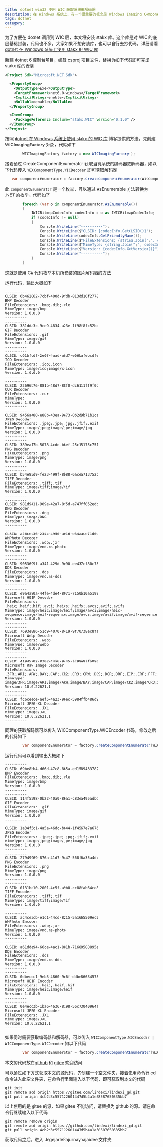 ```yaml
---
title: dotnet win32 使用 WIC 获取系统编解码器
description: 在 Windows 系统上，有一个很重要的概念是 Windows Imaging Component 也就是 WIC 层，这是专门用来处理多媒体相关的系统组件，特别是用来处理图片相关，包括编码和解码和处理图片。开发者可以扩展 WIC 层的编解码器，从而让系统可以支持更多格式的多媒体文件。本文将告诉大家如何获取当前系统上在 WIC 层安装的图片编解码器，从而了解当前系统支持哪些格式的图片
tags: dotnet
category: 
---
```


<!-- CreateTime:2023/5/12 18:46:48 -->

<!-- 发布 -->
<!-- 博客 -->

为了方便在 dotnet 调用到 WIC 层，本文将安装 stakx 库。这个库是对 WIC 的底层基础封装，代码也不多，大家如果不想安装库，也可以自行去抄代码。详细请看 [dotnet 在 Windows 系统上使用 stakx 的 WIC 库](https://blog.lindexi.com/post/dotnet-%E5%9C%A8-Windows-%E7%B3%BB%E7%BB%9F%E4%B8%8A%E4%BD%BF%E7%94%A8-stakx-%E7%9A%84-WIC-%E5%BA%93.html )

新建 dotnet 6 控制台项目，编辑 csproj 项目文件，替换为如下代码即可完成 stakx 库的安装

```xml
<Project Sdk="Microsoft.NET.Sdk">

  <PropertyGroup>
    <OutputType>Exe</OutputType>
    <TargetFramework>net6.0-windows</TargetFramework>
    <ImplicitUsings>enable</ImplicitUsings>
    <Nullable>enable</Nullable>
  </PropertyGroup>

  <ItemGroup>
    <PackageReference Include="stakx.WIC" Version="0.1.0" />
  </ItemGroup>
</Project>
```

按照 [dotnet 在 Windows 系统上使用 stakx 的 WIC 库](https://blog.lindexi.com/post/dotnet-%E5%9C%A8-Windows-%E7%B3%BB%E7%BB%9F%E4%B8%8A%E4%BD%BF%E7%94%A8-stakx-%E7%9A%84-WIC-%E5%BA%93.html ) 博客提供的方法，先创建 WICImagingFactory 对象，代码如下

```csharp
        WICImagingFactory factory = new WICImagingFactory();
```

接着通过 CreateComponentEnumerator 获取当前系统的编码器或解码器，如以下代码传入 `WICComponentType.WICDecoder` 即可获取解码器

```csharp
   var componentEnumerator = factory.CreateComponentEnumerator(WICComponentType.WICDecoder, WICComponentEnumerateOptions.WICComponentEnumerateDefault);
```

此 `componentEnumerator` 是一个枚举，可以通过 AsEnumerable 方法转换为 .NET 的枚举，代码如下

```csharp
        foreach (var o in componentEnumerator.AsEnumerable())
        {
            IWICBitmapCodecInfo codecInfo = o as IWICBitmapCodecInfo;
            if (codecInfo != null)
            {
                Console.WriteLine("----------");
                Console.WriteLine($"CLSID: {codecInfo.GetCLSID()}");
                Console.WriteLine(codecInfo.GetFriendlyName());
                Console.WriteLine($"FileExtensions: {string.Join(";", codecInfo.GetFileExtensions())}");
                Console.WriteLine($"MimeType: {string.Join(";", codecInfo.GetMimeTypes())}");
                Console.WriteLine($"Version: {codecInfo.GetVersion()}");
                Console.WriteLine("----------");
            }
        }
```

这就是使用 C# 代码枚举本机所安装的图片解码器的方法

运行代码，输出大概如下

```
----------
CLSID: 6b462062-7cbf-400d-9fdb-813dd10f2778
BMP Decoder
FileExtensions: .bmp;.dib;.rle
MimeType: image/bmp
Version: 1.0.0.0
----------
----------
CLSID: 381dda3c-9ce9-4834-a23e-1f98f8fc52be
GIF Decoder
FileExtensions: .gif
MimeType: image/gif
Version: 1.0.0.0
----------
----------
CLSID: c61bfcdf-2e0f-4aad-a8d7-e06bafebcdfe
ICO Decoder
FileExtensions: .ico;.icon
MimeType: image/ico;image/x-icon
Version: 1.0.0.0
----------
----------
CLSID: 22696b76-881b-48d7-88f0-dc6111ff9f0b
CUR Decoder
FileExtensions: .cur
MimeType:
Version: 1.0.0.0
----------
----------
CLSID: 9456a480-e88b-43ea-9e73-0b2d9b71b1ca
JPEG Decoder
FileExtensions: .jpeg;.jpe;.jpg;.jfif;.exif
MimeType: image/jpeg;image/jpe;image/jpg
Version: 1.0.0.0
----------
----------
CLSID: 389ea17b-5078-4cde-b6ef-25c15175c751
PNG Decoder
FileExtensions: .png
MimeType: image/png
Version: 1.0.0.0
----------
----------
CLSID: b54e85d9-fe23-499f-8b88-6acea713752b
TIFF Decoder
FileExtensions: .tiff;.tif
MimeType: image/tiff;image/tif
Version: 1.0.0.0
----------
----------
CLSID: 981d9411-909e-42a7-8f5d-a747ff052edb
DNG Decoder
FileExtensions: .dng
MimeType: image/DNG
Version: 1.0.0.0
----------
----------
CLSID: a26cec36-234c-4950-ae16-e34aace71d0d
WMPhoto Decoder
FileExtensions: .wdp;.jxr
MimeType: image/vnd.ms-photo
Version: 1.0.0.0
----------
----------
CLSID: 9053699f-a341-429d-9e90-ee437cf80c73
DDS Decoder
FileExtensions: .dds
MimeType: image/vnd.ms-dds
Version: 1.0.0.0
----------
----------
CLSID: e9a4a80a-44fe-4de4-8971-7150b10a5199
Microsoft HEIF Decoder
FileExtensions: .heic;.heif;.hif;.avci;.heics;.heifs;.avcs;.avif;.avifs
MimeType: image/heic;image/heif;image/avci;image/heic-sequence;image/heif-sequence;image/avcs;image/avif;image/avif-sequence
Version: 1.0.0.0
----------
----------
CLSID: 7693e886-51c9-4070-8419-9f70738ec8fa
Microsoft Webp Decoder
FileExtensions: .webp
MimeType: image/webp
Version: 1.0.0.0
----------
----------
CLSID: 41945702-8302-44a6-9445-ac98e8afa086
Microsoft Raw Image Decoder
FileExtensions: .3FR;.ARI;.ARW;.BAY;.CAP;.CR2;.CR3;.CRW;.DCS;.DCR;.DRF;.EIP;.ERF;.FFF;.IIQ;.K25;.KDC;.MEF;.MOS;.MRW;.NEF;.NRW;.ORF;.ORI;.PEF;.PTX;.PXN;.RAF;.RAW;.RW2;.RWL;.SR2;.SRF;.SRW;.X3F;.DNG
MimeType: image/3FR;image/ARI;image/ARW;image/BAY;image/CAP;image/CR2;image/CR3;image/CRW;image/DCS;image/DCR;image/DRF;image/EIP;image/ERF;image/FFF;image/IIQ;image/K25;image/KDC;image/MEF;image/MOS;image/MRW;image/NEF;image/NRW;image/ORF;image/ORI;image/PEF;image/PTX;image/PXN;image/RAF;image/RAW;image/RW2;image/RWL;image/SR2;image/SRF;image/SRW;image/X3F;image/DNG
Version: 10.0.22621.1
----------
----------
CLSID: fc6ceece-aef5-4a23-96ec-5984ffb486d9
Microsoft JPEG-XL Decoder
FileExtensions: .JXL
MimeType: image/JXL
Version: 10.0.22621.1
----------
```

同理的获取解码器可以传入 WICComponentType.WICEncoder 代码，修改之后的代码如下

```csharp
        var componentEnumerator = factory.CreateComponentEnumerator(WICComponentType.WICEncoder, WICComponentEnumerateOptions.WICComponentEnumerateDefault);
```

运行代码可以看到输出大概如下

```
----------
CLSID: 69be8bb4-d66d-47c8-865a-ed1589433782
BMP Encoder
FileExtensions: .bmp;.dib;.rle
MimeType: image/bmp
Version: 1.0.0.0
----------
----------
CLSID: 114f5598-0b22-40a0-86a1-c83ea495adbd
GIF Encoder
FileExtensions: .gif
MimeType: image/gif
Version: 1.0.0.0
----------
----------
CLSID: 1a34f5c1-4a5a-46dc-b644-1f4567e7a676
JPEG Encoder
FileExtensions: .jpeg;.jpe;.jpg;.jfif;.exif
MimeType: image/jpeg;image/jpe;image/jpg
Version: 1.0.0.0
----------
----------
CLSID: 27949969-876a-41d7-9447-568f6a35a4dc
PNG Encoder
FileExtensions: .png
MimeType: image/png
Version: 1.0.0.0
----------
----------
CLSID: 0131be10-2001-4c5f-a9b0-cc88fab64ce8
TIFF Encoder
FileExtensions: .tiff;.tif
MimeType: image/tiff;image/tif
Version: 1.0.0.0
----------
----------
CLSID: ac4ce3cb-e1c1-44cd-8215-5a1665509ec2
WMPhoto Encoder
FileExtensions: .wdp;.jxr
MimeType: image/vnd.ms-photo
Version: 1.0.0.0
----------
----------
CLSID: a61dde94-66ce-4ac1-881b-71680588895e
DDS Encoder
FileExtensions: .dds
MimeType: image/vnd.ms-dds
Version: 1.0.0.0
----------
----------
CLSID: 0dbecec1-9eb3-4860-9c6f-ddbe86634575
Microsoft HEIF Encoder
FileExtensions: .heic;.heif;.hif
MimeType: image/heic;image/heif
Version: 1.0.0.0
----------
----------
CLSID: 0e4ecd3b-1ba6-4636-8198-56c73040964a
Microsoft JPEG-XL Encoder
FileExtensions: .JXL
MimeType: image/JXL
Version: 10.0.22621.1
----------
```

如果同时需要获取编码器和解码器，可以传入 `WICComponentType.WICEncoder | WICComponentType.WICDecoder` 如以下代码

```csharp
        var componentEnumerator = factory.CreateComponentEnumerator(WICComponentType.WICEncoder | WICComponentType.WICDecoder, WICComponentEnumerateOptions.WICComponentEnumerateDefault);
```

本文的代码放在[github](https://github.com/lindexi/lindexi_gd/tree/4cb2d3c557122601447d5b4a1e58587650535bb7/JegejarleRajurnayhajaidee) 和 [gitee](https://gitee.com/lindexi/lindexi_gd/tree/4cb2d3c557122601447d5b4a1e58587650535bb7/JegejarleRajurnayhajaidee) 欢迎访问

可以通过如下方式获取本文的源代码，先创建一个空文件夹，接着使用命令行 cd 命令进入此空文件夹，在命令行里面输入以下代码，即可获取到本文的代码

```
git init
git remote add origin https://gitee.com/lindexi/lindexi_gd.git
git pull origin 4cb2d3c557122601447d5b4a1e58587650535bb7
```

以上使用的是 gitee 的源，如果 gitee 不能访问，请替换为 github 的源。请在命令行继续输入以下代码

```
git remote remove origin
git remote add origin https://github.com/lindexi/lindexi_gd.git
git pull origin 4cb2d3c557122601447d5b4a1e58587650535bb7
```

获取代码之后，进入 JegejarleRajurnayhajaidee 文件夹
